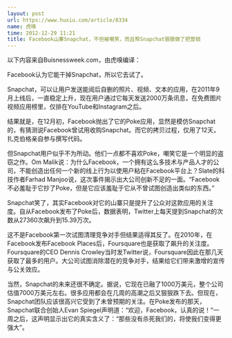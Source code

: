 ```yaml
---
layout: post
url: https://www.huxiu.com/article/8334
name: 虎嗅
time: 2012-12-29 11:21
title: Facebook山寨Snapchat，不但被嘲笑，而且帮Snapchat狠狠做了把营销
---
```

以下内容来自Buisnessweek.com，由虎嗅编译：

Facebook认为它能干掉Snapchat，所以它去试了。

Snapchat，可以让用户发送能阅后自删的照片、视频、文本的应用，在2011年9月上线后，一直稳定上升，现在用户通过它每天发送2000万条讯息，在免费图片视频应用榜里，仅排在YouTube和Instagram之后。

结果就是，在12月初，Facebook抛出了它的Poke应用，显然是模仿Snapchat的，有猜测说Facebook曾试用收购Snapchat。而它的拷贝过程，仅用了12天，扎克伯格亲自参与撰写代码。

但Snapchat用户似乎不为所动。他们一点都不喜欢Poke，嘲笑它是一个明显的盗窃之作。Om Malik说：为什么Facebook，一个拥有这么多技术与产品人才的公司，不能创造出任何一个新的线上行为以使用户粘在Facebook平台上？Slate的科技作者Farhad Manjoo说，这次事件揭示出大公司创新不足的一面。“Facebook不必羞耻于它抄了Poke，但是它应该羞耻于它从不曾试图创造出类似的东西。”

Snapchat笑了，其实Facebook对它的山寨只是提升了公众对这款应用的关注度。自从Facebook发布了Poke后，数据表明，Twitter上每天提到Snapchat的次数从27360次飙升到15.39万次。

这不是Facebook第一次试图清理竞争对手但结果适得其反了。在2010年，在Facebook发布Facebook Places后，Foursquare也是获取了飙升的关注度。Foursquare的CEO Dennis Crowley当时发Twitter说，Foursquare因此在那几天获取了最多的用户。大公司试图消除潜在的竞争对手，结果给它们带来激增的宣传与公关效应。

当然，Snapchat的未来还很不确定。据说，它现在已融了1000万美元，整个公司估值7000万美元左右。很多应用都会在几周的高潮之后又狠狠跌下去。但现在，Snapchat团队应该很高兴它受到了未曾预期的关注。在Poke发布的那天，Snapchat联合创始人Evan Spiegel声明道：“欢迎，Facebook，认真的说！”一周之后，这声明显示出它的真实含义了：“那些没有杀死我们的，将使我们变得更强大”。

